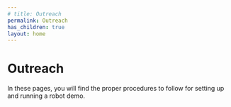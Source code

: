 ```yaml
---
# title: Outreach
permalink: Outreach
has_children: true
layout: home
---
```


# Outreach

In these pages, you will find the proper procedures to follow for setting up and running a robot demo.
